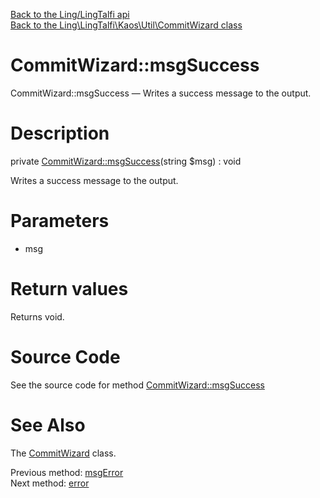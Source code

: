 [Back to the Ling/LingTalfi api](https://github.com/lingtalfi/LingTalfi/blob/master/doc/api/Ling/LingTalfi.md)<br>
[Back to the Ling\LingTalfi\Kaos\Util\CommitWizard class](https://github.com/lingtalfi/LingTalfi/blob/master/doc/api/Ling/LingTalfi/Kaos/Util/CommitWizard.md)


CommitWizard::msgSuccess
================



CommitWizard::msgSuccess — Writes a success message to the output.




Description
================


private [CommitWizard::msgSuccess](https://github.com/lingtalfi/LingTalfi/blob/master/doc/api/Ling/LingTalfi/Kaos/Util/CommitWizard/msgSuccess.md)(string $msg) : void




Writes a success message to the output.




Parameters
================


- msg

    


Return values
================

Returns void.








Source Code
===========
See the source code for method [CommitWizard::msgSuccess](https://github.com/lingtalfi/LingTalfi/blob/master/Kaos/Util/CommitWizard.php#L253-L256)


See Also
================

The [CommitWizard](https://github.com/lingtalfi/LingTalfi/blob/master/doc/api/Ling/LingTalfi/Kaos/Util/CommitWizard.md) class.

Previous method: [msgError](https://github.com/lingtalfi/LingTalfi/blob/master/doc/api/Ling/LingTalfi/Kaos/Util/CommitWizard/msgError.md)<br>Next method: [error](https://github.com/lingtalfi/LingTalfi/blob/master/doc/api/Ling/LingTalfi/Kaos/Util/CommitWizard/error.md)<br>


